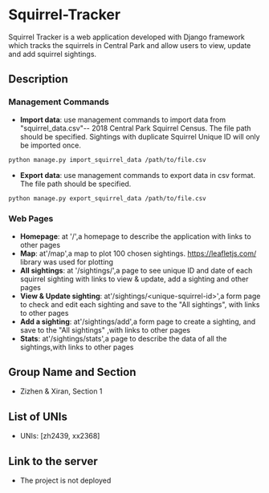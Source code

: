 # Squirrel-Tracker
Squirrel Tracker is a web application developed with Django framework which tracks the squirrels in Central Park and allow users to view, update and add squirrel sightings. 

## Description

### Management Commands
  - **Import data**: use management commands to import data from "squirrel_data.csv"-- 2018 Central Park Squirrel Census. The file path should be specified. Sightings with duplicate Squirrel Unique ID will only be imported once.
```sh
python manage.py import_squirrel_data /path/to/file.csv
```

  - **Export data**: use management commands to export data in csv format. The file path should be specified.
```sh
python manage.py export_squirrel_data /path/to/file.csv
```
### Web Pages
  - **Homepage**: at '/',a homepage to describe the application with links to other pages
  - **Map**: at'/map',a map to plot 100 chosen sightings. https://leafletjs.com/ library was used for plotting
  - **All sightings**: at '/sightings/',a page to see unique ID and date of each squirrel sighting with links to view & update, add a sighting and other pages
  - **View & Update sighting**: at'/sightings/\<unique-squirrel-id\>',a form page to check and edit each sighting and save to the "All sightings", with links to other pages
  - **Add a sighting**: at'/sightings/add',a form page to create a sighting, and save to the "All sightings" ,with links to other pages
  - **Stats**: at'/sightings/stats',a page to describe the data of all the sightings,with links to other pages
  
## Group Name and Section
- Zizhen & Xiran, Section 1

## List of UNIs
- UNIs: [zh2439, xx2368]

## Link to the server
-	The project is not deployed

